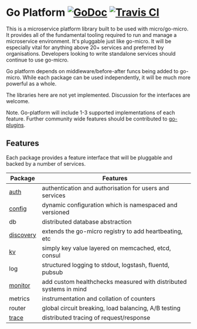 # Go Platform [![GoDoc](https://godoc.org/github.com/micro/go-platform?status.svg)](https://godoc.org/github.com/micro/go-platform) [![Travis CI](https://travis-ci.org/micro/go-platform.svg?branch=master)](https://travis-ci.org/micro/go-platform)

This is a microservice platform library built to be used with micro/go-micro. 
It provides all of the fundamental tooling required to run and manage 
a microservice environment. It's pluggable just like go-micro. It will be 
especially vital for anything above 20+ services and preferred by 
organisations. Developers looking to write standalone services should 
continue to use go-micro. 

Go platform depends on middleware/before-after funcs being added to 
go-micro. While each package can be used independently, it will be 
much more powerful as a whole.

The libraries here are not yet implemented. Discussion for 
the interfaces are welcome.

Note. Go-platform will include 1-3 supported implementations of each feature. 
Further community wide features should be contributed to [go-plugins](https://github.com/micro/go-plugins).

## Features
Each package provides a feature interface that will be pluggable and backed by a 
number of services.

Package     |   Features
-------     |   ---------
[auth](https://godoc.org/github.com/micro/go-platform/auth)        |   authentication and authorisation for users and services	
[config](https://godoc.org/github.com/micro/go-platform/config)      |   dynamic configuration which is namespaced and versioned
db          |   distributed database abstraction
[discovery](https://godoc.org/github.com/micro/go-platform/discovery)   |   extends the go-micro registry to add heartbeating, etc
[kv](https://godoc.org/github.com/micro/go-platform/kv)          |   simply key value layered on memcached, etcd, consul 
log         |   structured logging to stdout, logstash, fluentd, pubsub
[monitor](https://godoc.org/github.com/micro/go-platform/monitor)     |   add custom healthchecks measured with distributed systems in mind
metrics     |   instrumentation and collation of counters
router      |   global circuit breaking, load balancing, A/B testing
[trace](https://godoc.org/github.com/micro/go-platform/trace)       |   distributed tracing of request/response
